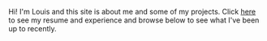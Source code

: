 Hi! I'm Louis and this site is about me and some of my projects. Click [here](pages/resume.html "Experience") to see my resume and experience and browse below to see what I've been up to recently.

